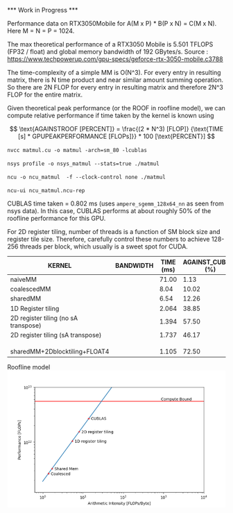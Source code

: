 *** Work in Progress ***

Performance data on RTX3050Mobile for A(M x P) * B(P x N) = C(M x N). Here M = N = P = 1024.

The max theoretical performance of a RTX3050 Mobile is 5.501 TFLOPS (FP32 / float) and global memory bandwidth of 192 GBytes/s.
Source : https://www.techpowerup.com/gpu-specs/geforce-rtx-3050-mobile.c3788

The time-complexity of a simple MM is O(N^3). For every entry in resulting matrix, there is N time product and near similar amount summing operation. So there are 2N FLOP for every entry in resulting matrix and therefore 2N^3 FLOP for the entire matrix.

Given theoretical peak performance (or the ROOF in roofline model), we can compute relative performance if time taken by the kernel is known using

$$ \text{AGAINSTROOF [PERCENT]} = \frac{(2 * N^3) [FLOP]} {\text{TIME [s] *  GPUPEAKPERFORMANCE [FLOPs]}} * 100 [\text{PERCENT}] $$

`nvcc matmul.cu -o matmul -arch=sm_80 -lcublas`

`nsys profile -o nsys_matmul --stats=true ./matmul`

`ncu -o ncu_matmul  -f --clock-control none ./matmul`

`ncu-ui ncu_matmul.ncu-rep`


CUBLAS time taken = 0.802 ms (uses `ampere_sgemm_128x64_nn` as seen from nsys data). In this case, CUBLAS performs at about roughly 50% of the roofline performance for this GPU.


For 2D register tiling, number of threads is a function of SM block size and register tile size. Therefore, carefully control these numbers to achieve 128-256 threads per block, which usually is a sweet spot for CUDA.


|KERNEL    				|BANDWIDTH     	|TIME (ms) 	|AGAINST_CUBLAS (%)
| --------------------- 		| ------------- | ------------- | ----------------
|naiveMM   				|		|71.00       	| 1.13
|coalescedMM				|		| 8.04		|10.02
|sharedMM				|	        | 6.54	        |12.26
|1D Register tiling			|	        | 2.064	        |38.85
|2D register tiling (no sA transpose)	|		| 1.394		|57.50
|2D register tiling (sA transpose)	|		| 1.737		|46.17
|					|		|		|
|					|		|		|
|					|		|		|
|sharedMM+2Dblocktiling+FLOAT4		|		| 1.105		|72.50




Roofline model
![Roofline model plot based on the measured execution times](roofline.png)
